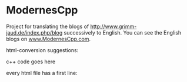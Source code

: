# ModernesCpp
Project for translating the blogs of http://www.grimm-jaud.de/index.php/blog successively to English. You can see the English blogs on www.ModernesCpp.com.

html-conversion suggestions:

<!-- c++ -->
c++ code goes here
<!-- c++/ -->

every html file has a first line:
<head><link rel="stylesheet" href="../../assets/style.css"></head><body>
